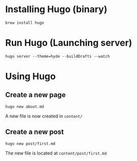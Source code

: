 # Installing Hugo (binary)

`brew install hugo`

# Run Hugo (Launching server)

`hugo server --theme=hyde --buildDrafts --watch`

# Using Hugo

## Create a new page

`hugo new about.md`

A new file is now created in `content/`

## Create a new post

`hugo new post/first.md`

The new file is located at `content/post/first.md`
